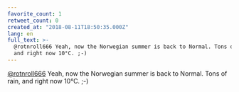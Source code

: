 ```yaml
---
favorite_count: 1
retweet_count: 0
created_at: "2018-08-11T18:50:35.000Z"
lang: en
full_text: >-
  @rotnroll666 Yeah, now the Norwegian summer is back to Normal. Tons of rain,
  and right now 10°C. ;-)
---
```


[@rotnroll666](https://twitter.com/rotnroll666) Yeah, now the Norwegian summer
is back to Normal. Tons of rain, and right now 10°C. ;-)
